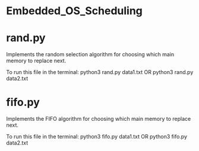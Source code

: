 # Embedded_OS_Scheduling

# rand.py

Implements the random selection algorithm for choosing which main memory
to replace next.

To run this file in the terminal:
	python3 rand.py data1.txt
	OR
	python3 rand.py data2.txt


# fifo.py

Implements the FIFO algorithm for choosing which main memory
to replace next.


To run this file in the terminal:
	python3 fifo.py data1.txt
	OR
	python3 fifo.py data2.txt
